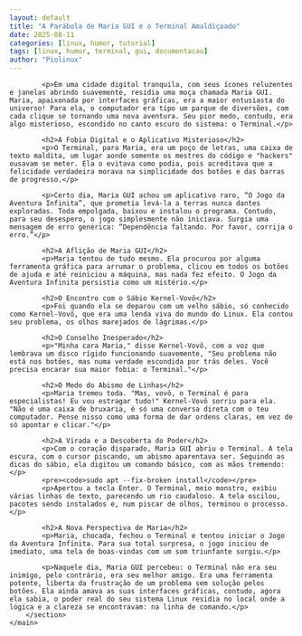 ```yaml
---
layout: default
title: "A Parábola de Maria GUI e o Terminal Amaldiçoado"
date: 2025-08-11
categories: [linux, humor, tutorial]
tags: [linux, humor, terminal, gui, documentacao]
author: "Piolinux"
---
```






 <main>
        <section class="post-content">
            

            <p>Em uma cidade digital tranquila, com seus ícones reluzentes e janelas abrindo suavemente, residia uma moça chamada Maria GUI. Maria, apaixonada por interfaces gráficas, era a maior entusiasta do universo! Para ela, o computador era tipo um parque de diversões, com cada clique se tornando uma nova aventura. Seu pior medo, contudo, era algo misterioso, escondido no canto escuro do sistema: o Terminal.</p>

            <h2>A Fobia Digital e o Aplicativo Misterioso</h2>
            <p>O Terminal, para Maria, era um poço de letras, uma caixa de texto maldita, um lugar aonde somente os mestres do código e "hackers" ousavam se meter. Ela o evitava como podia, pois acreditava que a felicidade verdadeira morava na simplicidade dos botões e das barras de progresso.</p>

            <p>Certo dia, Maria GUI achou um aplicativo raro, “O Jogo da Aventura Infinita”, que prometia levá-la a terras nunca dantes exploradas. Toda empolgada, baixou e instalou o programa. Contudo, para seu desespero, o jogo simplesmente não iniciava. Surgia uma mensagem de erro genérica: “Dependência faltando. Por favor, corrija o erro.”</p>

            <h2>A Aflição de Maria GUI</h2>
            <p>Maria tentou de tudo mesmo. Ela procurou por alguma ferramenta gráfica para arrumar o problema, clicou em todos os botões de ajuda e até reiniciou a máquina, mas nada fez efeito. O Jogo da Aventura Infinita persistia como um mistério.</p>

            <h2>O Encontro com o Sábio Kernel-Vovô</h2>
            <p>Foi quando ela se deparou com um velho sábio, só conhecido como Kernel-Vovô, que era uma lenda viva do mundo do Linux. Ela contou seu problema, os olhos marejados de lágrimas.</p>

            <h2>O Conselho Inesperado</h2>
            <p>"Minha cara Maria," disse Kernel-Vovô, com a voz que lembrava um disco rígido funcionando suavemente, "Seu problema não está nos botões, mas numa verdade escondida por trás deles. Você precisa encarar sua maior fobia: o Terminal."</p>

            <h2>O Medo do Abismo de Linhas</h2>
            <p>Maria tremeu toda. "Mas, vovô, o Terminal é para especialistas! Eu vou estragar tudo!" Kernel-Vovô sorriu para ela. "Não é uma caixa de bruxaria, é só uma conversa direta com o teu computador. Pense nisso como uma forma de dar ordens claras, em vez de só apontar e clicar."</p>

            <h2>A Virada e a Descoberta do Poder</h2>
            <p>Com o coração disparado, Maria GUI abriu o Terminal. A tela escura, com o cursor piscando, um abismo aparentava ser. Seguindo as dicas do sábio, ela digitou um comando básico, com as mãos tremendo:</p>
            <pre><code>sudo apt --fix-broken install</code></pre>
            <p>Apertou a tecla Enter. O Terminal, meio monstro, exibiu várias linhas de texto, parecendo um rio caudaloso. A tela oscilou, pacotes sendo instalados e, num piscar de olhos, terminou o processo.</p>

            <h2>A Nova Perspectiva de Maria</h2>
            <p>Maria, chocada, fechou o Terminal e tentou iniciar o Jogo da Aventura Infinita. Para sua total surpresa, o jogo iniciou de imediato, uma tela de boas-vindas com um som triunfante surgiu.</p>

            <p>Naquele dia, Maria GUI percebeu: o Terminal não era seu inimigo, pelo contrário, era seu melhor amigo. Era uma ferramenta potente, liberta da frustração de um problema sem solução pelos botões. Ela ainda amava as suas interfaces gráficas, contudo, agora ela sabia, o poder real do seu sistema Linux residia no local onde a lógica e a clareza se encontravam: na linha de comando.</p>
        </section>
    </main>
